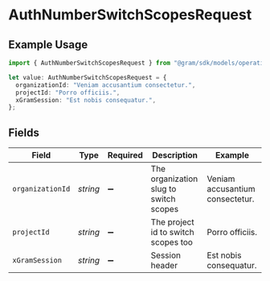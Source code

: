 # AuthNumberSwitchScopesRequest

## Example Usage

```typescript
import { AuthNumberSwitchScopesRequest } from "@gram/sdk/models/operations";

let value: AuthNumberSwitchScopesRequest = {
  organizationId: "Veniam accusantium consectetur.",
  projectId: "Porro officiis.",
  xGramSession: "Est nobis consequatur.",
};
```

## Fields

| Field                                  | Type                                   | Required                               | Description                            | Example                                |
| -------------------------------------- | -------------------------------------- | -------------------------------------- | -------------------------------------- | -------------------------------------- |
| `organizationId`                       | *string*                               | :heavy_minus_sign:                     | The organization slug to switch scopes | Veniam accusantium consectetur.        |
| `projectId`                            | *string*                               | :heavy_minus_sign:                     | The project id to switch scopes too    | Porro officiis.                        |
| `xGramSession`                         | *string*                               | :heavy_minus_sign:                     | Session header                         | Est nobis consequatur.                 |